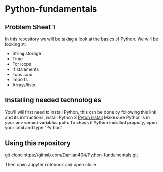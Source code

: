 # Python-fundamentals

## Problem Sheet 1

In this repository we will be taking a look at the basics of Python.
We will be looking at:
* String storage
* Time
* For loops
* If statements
* Functions
* Imports
* Arrays/lists 

## Installing needed technologies

You'll will first need to install Python, this can be done by following this link and its instructions, install Python 3 [Pyton Install](https://www.howtogeek.com/197947/how-to-install-python-on-windows/)
Make sure Python is in your enviroment variables path.
To check if Python installed properly, open your cmd and type "Python".

## Using this repository

git clone https://github.com/Damian404/Python-fundamentals.git

Then open Jupyter notebook and open clone
